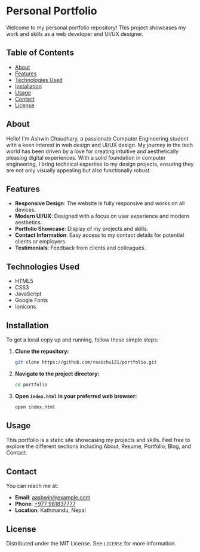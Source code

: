 
# Personal Portfolio

Welcome to my personal portfolio repository! This project showcases my work and skills as a web developer and UI/UX designer.

## Table of Contents

- [About](#about)
- [Features](#features)
- [Technologies Used](#technologies-used)
- [Installation](#installation)
- [Usage](#usage)
- [Contact](#contact)
- [License](#license)

## About

Hello! I'm Ashwin Chaudhary, a passionate Computer Engineering student with a keen interest in web design and UI/UX design. My journey in the tech world has been driven by a love for creating intuitive and aesthetically pleasing digital experiences. With a solid foundation in computer engineering, I bring technical expertise to my design projects, ensuring they are not only visually appealing but also functionally robust.

## Features

- **Responsive Design**: The website is fully responsive and works on all devices.
- **Modern UI/UX**: Designed with a focus on user experience and modern aesthetics.
- **Portfolio Showcase**: Display of my projects and skills.
- **Contact Information**: Easy access to my contact details for potential clients or employers.
- **Testimonials**: Feedback from clients and colleagues.

## Technologies Used

- HTML5
- CSS3
- JavaScript
- Google Fonts
- Ionicons

## Installation

To get a local copy up and running, follow these simple steps:

1. **Clone the repository:**
   ```sh
   git clone https://github.com/raaichu121/portfolio.git
   ```

2. **Navigate to the project directory:**
   ```sh
   cd portfolio
   ```

3. **Open `index.html` in your preferred web browser:**
   ```sh
   open index.html
   ```

## Usage

This portfolio is a static site showcasing my projects and skills. Feel free to explore the different sections including About, Resume, Portfolio, Blog, and Contact.

## Contact

You can reach me at:

- **Email**: [aashwin@example.com](mailto:aashwin@example.com)
- **Phone**: [+977 981837777](tel:+977981837777)
- **Location**: Kathmandu, Nepal

## License

Distributed under the MIT License. See `LICENSE` for more information.
